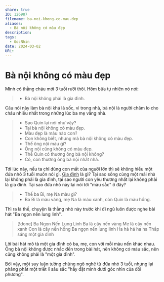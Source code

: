 ```yaml
---
share: true
ID: 126987
filename: ba-noi-khong-co-mau-dep
aliases:
  - Bà nội không có màu đẹp
description: 
tags:
  - GocNhin
date: 2024-03-02
URL: 
---
```

# Bà nội không có màu đẹp
Mình có thằng cháu mới 3 tuổi rưỡi thôi. Hôm bữa tự nhiên nó nói:

> - Bà nội không phải là gia đình.

Câu nói này làm bà nội khá là sốc, vì trong nhà, bà nội là người chăm lo cho cháu nhiều nhất trong những lúc ba mẹ vắng nhà.

> - Sao Quin lại nói như vậy?
> - Tại bà nội không có màu đẹp.
> - Màu đẹp là màu nào con?
> - Con không biết, nhưng mà bà nội không có màu đẹp.
> - Thế ông nội màu gì?
> - Ông nội cũng không có màu đẹp.
> - Thế Quin có thương ông bà nội không?
> - Có, con thương ông bà nội nhất nhà.

Tới lúc này, nếu ta chỉ dùng con mắt của người lớn thì sẽ không hiểu một đứa nhỏ 3 tuổi muốn nói gì.  [Gia đình](Gia%20%C4%91%C3%ACnh.md) là gì? Tại sao sống cùng một mái nhà lại không phải là gia đình, tại sao người con yêu thương nhất lại không phải là gia đình. Tại sao đứa nhỏ này lại nói tới "màu sắc" ở đây?

> - Thế ba Bi, mẹ Na màu gì?
> - Ba Bi là màu vàng, mẹ Na là màu xanh, còn Quin là màu hồng.

Thì ra là thế, chuyện là thằng nhỏ này trước khi đi ngủ luôn được nghe bài hát "Ba ngọn nến lung linh".

> [!done] Ba Ngọn Nến Lung Linh
> 	Ba là cây nến vàng
> 	Mẹ là cây nến xanh
> 	Con là cây nến hồng
> 	Ba ngọn nến lung linh
> 	Ha hà há ha ha
> 	Thắp sáng một gia đình

Lời bài hát mô tả một gia đình có ba, mẹ, con với mỗi màu nến khác nhau. Ông bà nội không được nhắc đến trong bài hát, nên không có màu sắc, nên cũng không phải là "một gia đình".

Bởi vậy, một suy luận tưởng chừng ngô nghê từ đứa nhỏ 3 tuổi, nhưng lại phảng phất một triết lí sâu sắc "hãy đặt mình dưới góc nhìn của đối phương".